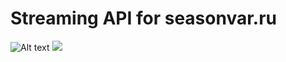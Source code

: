 # Streaming API for seasonvar.ru
![Alt text](https://raw.githubusercontent.com/HinamoreCh4n/Streaming-APIs/master/seasonvar.ru/api_flowchar.svg)
<img src="https://raw.githubusercontent.com/HinamoreCh4n/Streaming-APIs/master/seasonvar.ru/api_flowchar.svg">
